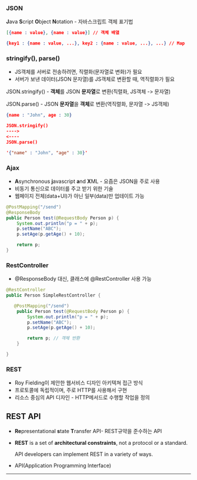 ### JSON

**J**ava **S**cript **O**bject **N**otation - 자바스크립트 객체 표기법

```json
[{name : value}, {name : value}] // 객체 배열
```

```json
{key1 : {name : value, ...}, key2 : {name : value, ...}, ...} // Map
```

### stringify(), parse()

- JS객체를 서버로 전송하려면, 직렬화(문자열로 변화)가 필요
- 서버가 보낸 데이터(JSON 문자열)를 JS객체로 변환할 때, 역직렬화가 필요

JSON.stringify() - **객체**를 JSON **문자열**로 변환(직렬화, JS객체 -> 문자열)

JSON.parse() - JSON **문자열**을 **객체**로 변환(역직렬화, 문자열 -> JS객체)

```json
{name : "John", age : 30}

JSON.stringify()
---->
<----
JSON.parse()

'{"name" : "John", "age" : 30}'
```

### Ajax

- **A**synchronous **j**avascript **a**nd **X**ML - 요즘은 JSON을 주로 사용
- 비동기 통신으로 데이터를 주고 받기 위한 기술
- 웹페이지 전체(data+UI)가 아닌 일부(data)만 업테이트 가능

```java
@PostMapping("/send")
@ResponseBody
public Person test(@RequestBody Person p) {
    System.out.println("p = " + p);
    p.setName("ABC");
    p.setAge(p.getAge() + 10);

    return p;
}
```

### RestController

- @ResponseBody 대신, 클래스에 @RestController 사용 가능

```java
@RestController
public Person SimpleRestController {

   @PostMapping("/send")
    public Person test(@RequestBody Person p) {
        System.out.println("p = " + p);
        p.setName("ABC");
        p.setAge(p.getAge() + 10);

        return p; // 객체 반환
    }

}
```

### REST

- Roy Fielding이 제안한 웹서비스 디자인 아키텍쳐 접근 방식
- 프로토콜에 독립적이며, 주로 HTTP를 사용해서 구현
- 리소스 중심의 API 디자인 - HTTP메서드로 수행할 작업을 정의

## REST API

- **Re**presentational **s**tate **T**ransfer API- REST규약을 준수하는 API

- **REST** is a set of **architectural constraints**, not a protocol or a standard.

    API developers can implement REST in a variety of ways.

- API(Application Programming Interface)

---